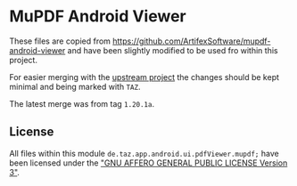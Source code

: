 # MuPDF Android Viewer

These files are copied from https://github.com/ArtifexSoftware/mupdf-android-viewer and have been
slightly modified to be used fro within this project.

For easier merging with the [upstream project](https://github.com/ArtifexSoftware/mupdf-android-viewer)
the changes should be kept minimal and being marked with `TAZ`.

The latest merge was from tag `1.20.1a`.


## License

All files within this module `de.taz.app.android.ui.pdfViewer.mupdf;` have been licensed under the
["GNU AFFERO GENERAL PUBLIC LICENSE Version 3"](https://github.com/ArtifexSoftware/mupdf-android-viewer/blob/master/COPYING).
